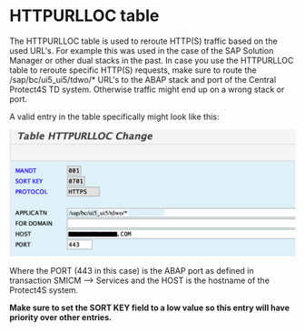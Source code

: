 # HTTPURLLOC table

The HTTPURLLOC table is used to reroute HTTP(S) traffic based on the used URL's. For example this was used in the case of the SAP Solution Manager or other dual stacks in the past. In case you use the HTTPURLLOC table to reroute specific HTTP(S) requests, make sure to route the /sap/bc/ui5\_ui5/tdwo/\* URL's to the ABAP stack and port of the Central Protect4S TD system. Otherwise traffic might end up on a wrong stack or port.

A valid entry in the table specifically might look like this:

![](<../../.gitbook/assets/image (74).png>)

Where the PORT (443 in this case) is the ABAP port as defined in transaction SMICM --> Services and the HOST is the hostname of the Protect4S system.

**Make sure to set the SORT KEY field to a low value so this entry will have priority over other entries.**
